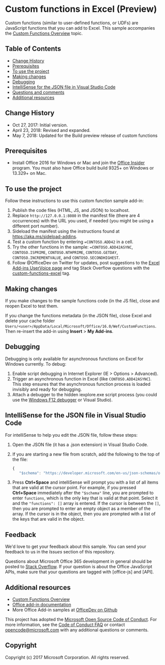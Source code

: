 # Custom functions in Excel (Preview)

Custom functions (similar to user-defined functions, or UDFs) are JavaScript functions that you can add to Excel. This sample accompanies the [Custom Functions Overview](https://docs.microsoft.com/en-us/office/dev/add-ins/excel/custom-functions-overview) topic.

## Table of Contents
* [Change History](#change-history)
* [Prerequisites](#prerequisites)
* [To use the project](#to-use-the-project)
* [Making changes](#making-changes)
* [Debugging](#debugging)
* [IntelliSense for the JSON file in Visual Studio Code](#intelliSense-for-the-json-file-in-visual-studio-code)
* [Questions and comments](#questions-and-comments)
* [Additional resources](#additional-resources)

## Change History

* Oct 27, 2017: Initial version.
* April 23, 2018: Revised and expanded.
* May 7, 2018: Updated for the Build preview release of custom functions

## Prerequisites

* Install Office 2016 for Windows or Mac and join the [Office Insider](https://products.office.com/en-us/office-insider) program. You must also have Office build build 9325+ on Windows or 13.329+ on Mac.

## To use the project

Follow these instructions to use this custom function sample add-in:

1. Publish the code files (HTML, JS, and JSON) to localhost.
2. Replace `http://127.0.0.1:8080` in the manifest file (there are 4 occurrences) with the URL you used, if needed (you might be using a different port number). 
3. Sideload the manifest using the instructions found at <https://aka.ms/sideload-addins>.
4. Test a custom function by entering `=CONTOSO.ADD42` in a cell.
5. Try the other functions in the sample: `=CONTOSO.ADD42ASYNC`, `CONTOSO.ISPRIME`, `CONTOSO.NTHPRIME`, `CONTOSO.GETDAY`, `CONTOSO.INCREMENTVALUE`, and `CONTOSO.SECONDHIGHEST`.
7. Follow @OfficeDev on Twitter for updates, post suggestions to the [Excel Add-ins UserVoice page](https://officespdev.uservoice.com/forums/224641-feature-requests-and-feedback/category/163563-add-in-excel) and tag Stack Overflow questions with the [custom-functions-excel](https://stackoverflow.com/questions/tagged/custom-functions-excel) tag.

## Making changes
If you make changes to the sample functions code (in the JS file), close and reopen Excel to test them.

If you change the functions metadata (in the JSON file), close Excel and delete your cache folder `Users/<user>/AppData/Local/Microsoft/Office/16.0/Wef/CustomFunctions`. Then re-insert the add-in using **Insert** > **My Add-ins**.

## Debugging
Debugging is only available for asynchronous functions on Excel for Windows currently. To debug:

1. Enable script debugging in Internet Explorer (IE > Options > Advanced).
2. Trigger an asynchronous function in Excel (like `CONTOSO.ADD42ASYNC`). This step ensures that the asynchronous function process is loaded invisibly and ready for debugging.
3. Attach a debugger to the hidden iexplore.exe script process (you could use the [Windows F12 debugger](https://docs.microsoft.com/en-us/office/dev/add-ins/testing/debug-add-ins-using-f12-developer-tools-on-windows-10) or Visual Studio).

## IntelliSense for the JSON file in Visual Studio Code	
For intelliSense to help you edit the JSON file, follow these steps:

1. Open the JSON file (it has a .json extension) in Visual Studio Code.	
2. If you are starting a new file from scratch, add the following to the top of the file:	
	
     ```js	
    {	
        "$schema": "https://developer.microsoft.com/en-us/json-schemas/office-js/custom-functions.schema.json",	
    ```	
3. Press **Ctrl+Space** and intelliSense will prompt you with a list of all items that are valid at the cursor point. For example, if you pressed **Ctrl+Space** immediately after the `"$schema"` line, you are prompted to enter `functions`, which is the only key that is valid at that point. Select it and the `"functions": []` array is entered. If the cursor is between the `[]`, then you are prompted to enter an empty object as a member of the array. If the cursor is in the object, then you are prompted with a list of the keys that are valid in the object.

## Feedback

We'd love to get your feedback about this sample. You can send your feedback to us in the *Issues* section of this repository.

Questions about Microsoft Office 365 development in general should be posted to [Stack Overflow](http://stackoverflow.com/questions/tagged/office-js+API). If your question is about the Office JavaScript APIs, make sure that your questions are tagged with [office-js] and [API].

## Additional resources

* [Custom Functions Overview](https://docs.microsoft.com/en-us/office/dev/add-ins/excel/custom-functions-overview)
* [Office add-in documentation](https://docs.microsoft.com/en-us/office/dev/add-ins/overview/office-add-ins)
* More Office Add-in samples at [OfficeDev on Github](https://github.com/officedev)

This project has adopted the [Microsoft Open Source Code of Conduct](https://opensource.microsoft.com/codeofconduct/). For more information, see the [Code of Conduct FAQ](https://opensource.microsoft.com/codeofconduct/faq/) or contact [opencode@microsoft.com](mailto:opencode@microsoft.com) with any additional questions or comments.

## Copyright
Copyright (c) 2017 Microsoft Corporation. All rights reserved.
